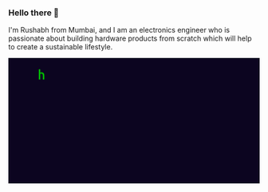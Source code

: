 

### Hello there 🤗

I'm Rushabh from Mumbai, and I am an electronics engineer who is passionate about building hardware products from scratch which will help to create a sustainable lifestyle. 

![](https://github.com/ruushabh/ruushabh/blob/main/intro%20BMS.gif)
